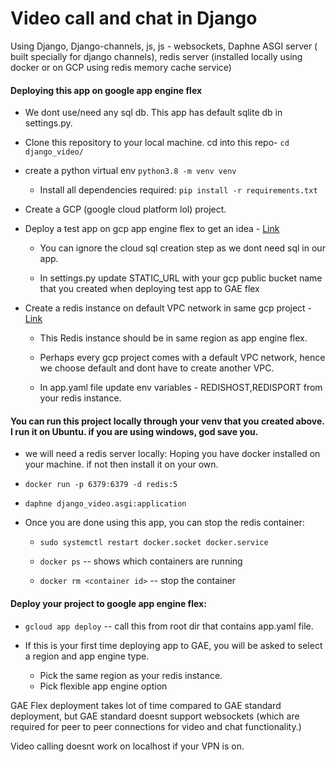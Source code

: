 

<h1>Video call and chat in Django</h1>
<div>
Using Django, Django-channels, js, js - websockets, Daphne ASGI server ( built specially for django channels),
redis server (installed locally using docker or on GCP using redis memory cache service)
</div>

<h4> Deploying this app on google app engine flex </h4>

* We dont use/need any sql db. This app has default sqlite db in settings.py.

* Clone this repository to your local machine. cd into this repo- `cd django_video/`

* create a python virtual env `python3.8 -m venv venv`

  * Install all dependencies required: `pip install -r requirements.txt`

* Create a GCP (google cloud platform lol) project.

* Deploy a test app on gcp app engine flex to get an idea - 
<a href='https://cloud.google.com/python/django/flexible-environment'> Link</a>

  *  You can ignore the cloud sql creation step as we dont need sql in our app.
  
  *  In settings.py update STATIC_URL with your gcp public bucket name that you created 
  when deploying test app to GAE flex

* Create a redis instance on default VPC network in same gcp project - 
<a href='https://cloud.google.com/memorystore/docs/redis/creating-managing-instances#creating_a_redis_instance_on_a_vpc_network'>Link </a>
  *  This Redis instance should be in same region as app engine flex.
   
  *  Perhaps every gcp project comes with a default VPC network, hence we choose default and dont have to create 
  another VPC.
  
  *  In app.yaml file update env variables - REDISHOST,REDISPORT from your redis instance.


<h4>You can run this project locally through your venv that you created above. I run it on Ubuntu. 
if you are using windows, god save you. </h4>

*  we will need a redis server locally: Hoping you have docker installed on your machine. 
if not then install it on your own.
  *  `docker run -p 6379:6379 -d redis:5`
  *  `daphne django_video.asgi:application`
  *  Once you are done using this app, you can stop the redis container:
  
     * `sudo systemctl restart docker.socket docker.service`
     
     * `docker ps` -- shows which containers are running
     
     * `docker rm <container id>` -- stop the container

<h4>Deploy your project to google app engine flex:</h4>

*  `gcloud app deploy` -- call this from root dir that contains app.yaml file.

* If this is your first time deploying app to GAE, you will be asked to select a region and app engine type.
  *  Pick the same region as your redis instance.
  *  Pick flexible app engine option
  
GAE Flex deployment takes lot of time compared to GAE standard deployment, but GAE standard doesnt support websockets
(which are required for peer to peer connections for video and chat functionality.)

Video calling doesnt work on localhost if your VPN is on.